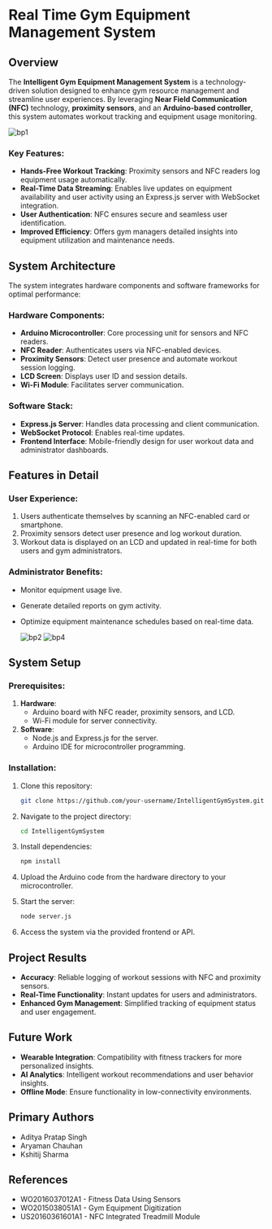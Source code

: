 # Real Time Gym Equipment Management System
## Overview
The **Intelligent Gym Equipment Management System** is a technology-driven solution designed to enhance gym resource management and streamline user experiences. By leveraging **Near Field Communication (NFC)** technology, **proximity sensors**, and an **Arduino-based controller**, this system automates workout tracking and equipment usage monitoring.

![bp1](https://github.com/user-attachments/assets/d9905750-16f0-461b-8df3-0049548869a4)


### Key Features:
- **Hands-Free Workout Tracking**: Proximity sensors and NFC readers log equipment usage automatically.
- **Real-Time Data Streaming**: Enables live updates on equipment availability and user activity using an Express.js server with WebSocket integration.
- **User Authentication**: NFC ensures secure and seamless user identification.
- **Improved Efficiency**: Offers gym managers detailed insights into equipment utilization and maintenance needs.

## System Architecture
The system integrates hardware components and software frameworks for optimal performance:

### Hardware Components:
- **Arduino Microcontroller**: Core processing unit for sensors and NFC readers.
- **NFC Reader**: Authenticates users via NFC-enabled devices.
- **Proximity Sensors**: Detect user presence and automate workout session logging.
- **LCD Screen**: Displays user ID and session details.
- **Wi-Fi Module**: Facilitates server communication.

### Software Stack:
- **Express.js Server**: Handles data processing and client communication.
- **WebSocket Protocol**: Enables real-time updates.
- **Frontend Interface**: Mobile-friendly design for user workout data and administrator dashboards.

## Features in Detail
### User Experience:
1. Users authenticate themselves by scanning an NFC-enabled card or smartphone.
2. Proximity sensors detect user presence and log workout duration.
3. Workout data is displayed on an LCD and updated in real-time for both users and gym administrators.

### Administrator Benefits:
- Monitor equipment usage live.
- Generate detailed reports on gym activity.
- Optimize equipment maintenance schedules based on real-time data.

   ![bp2](https://github.com/user-attachments/assets/01e6ae09-4977-49f9-aaf7-7fca093cc4a7)
  ![bp4](https://github.com/user-attachments/assets/52fc4172-a4a9-4f17-b4bd-e162f99c06b7)

## System Setup
### Prerequisites:
1. **Hardware**:
   - Arduino board with NFC reader, proximity sensors, and LCD.
   - Wi-Fi module for server connectivity.
2. **Software**:
   - Node.js and Express.js for the server.
   - Arduino IDE for microcontroller programming.

### Installation:
1. Clone this repository:
   ```bash
   git clone https://github.com/your-username/IntelligentGymSystem.git
   ```

2. Navigate to the project directory:
   ```bash
   cd IntelligentGymSystem
   ```

3. Install dependencies:
   ```bash
   npm install
   ```

4. Upload the Arduino code from the hardware directory to your microcontroller.

5. Start the server:
   ```bash
   node server.js
   ```

6. Access the system via the provided frontend or API.

## Project Results
- **Accuracy**: Reliable logging of workout sessions with NFC and proximity sensors.
- **Real-Time Functionality**: Instant updates for users and administrators.
- **Enhanced Gym Management**: Simplified tracking of equipment status and user engagement.





## Future Work
- **Wearable Integration**: Compatibility with fitness trackers for more personalized insights.
- **AI Analytics**: Intelligent workout recommendations and user behavior insights.
- **Offline Mode**: Ensure functionality in low-connectivity environments.

## Primary Authors
- Aditya Pratap Singh
- Aryaman Chauhan
- Kshitij Sharma

## References
- WO2016037012A1 - Fitness Data Using Sensors
- WO2015038051A1 - Gym Equipment Digitization
- US20160361601A1 - NFC Integrated Treadmill Module
